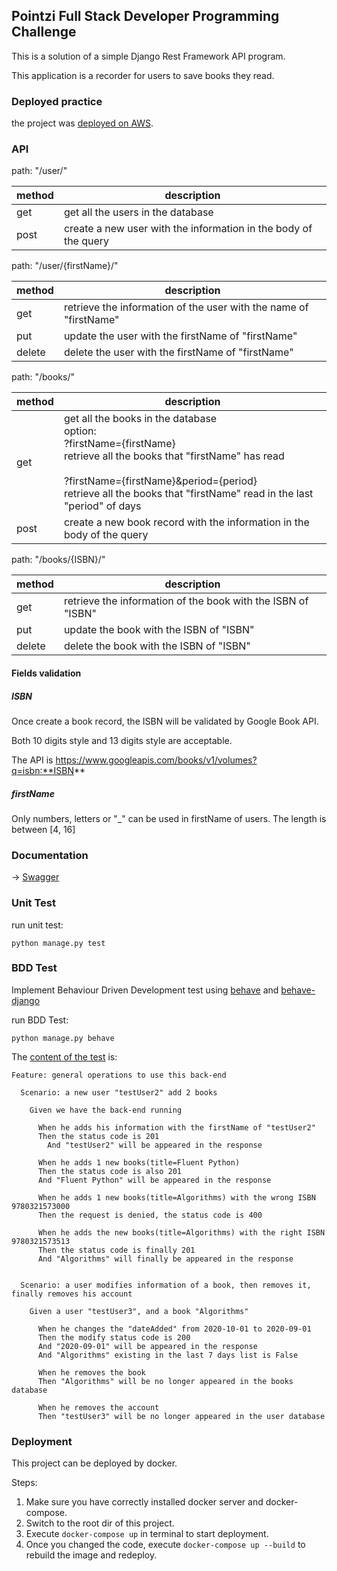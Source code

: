 ## Pointzi Full Stack Developer Programming Challenge

This is a solution of a simple Django Rest Framework API program.

This application is a recorder for users to save books they read.

### Deployed practice

the project was [deployed on AWS](http://52.65.111.160:8000).

### API

path: "/user/"

| method | description|
| ----|----|
| get | get all the users in the database|
| post | create a new user with the information in the body of the query|

path: "/user/{firstName}/"

| method | description|
| ----|----|
| get | retrieve the information of the user with the name of "firstName" |
| put | update the user with the firstName of "firstName" |
| delete | delete the user with the firstName of "firstName" |

path: "/books/"

| method | description                                                  |
| ------ | ------------------------------------------------------------ |
| get    | get all the books in the database<br />option: <br />    ?firstName={firstName}<br />     retrieve all the books that "firstName" has read<br /><br />    ?firstName={firstName}&period={period}<br />     retrieve all the books that "firstName" read in the last "period" of days |
| post   | create a new book record with the information in the body of the query |

path: "/books/{ISBN}/"

| method | description                                                  |
| ------ | ------------------------------------------------------------ |
| get    | retrieve the information of the book with the ISBN of "ISBN" |
| put    | update the book with the ISBN of "ISBN"                      |
| delete | delete the book with the ISBN of "ISBN"                      |

#### Fields validation

##### ISBN

Once create a book record, the ISBN will be validated by Google Book API.

Both 10 digits style and 13 digits style are acceptable.

The API is https://www.googleapis.com/books/v1/volumes?q=isbn:**ISBN**

##### firstName

Only numbers, letters or "_" can be used in firstName of users. The length is between [4, 16]

### Documentation

 -> [Swagger](https://app.swaggerhub.com/apis-docs/zcipod/pointzi-full_stack_developer_programming_challenge/1.1) 

### Unit Test

run unit test:

```python manage.py test```

### BDD Test

Implement Behaviour Driven Development test using [behave](https://github.com/behave/behave) and [behave-django](https://github.com/behave/behave-django)

run BDD Test:

```python manage.py behave```

The [content of the test](./features/operations.feature) is:

```Feature
Feature: general operations to use this back-end

  Scenario: a new user "testUser2" add 2 books

    Given we have the back-end running

      When he adds his information with the firstName of "testUser2"
      Then the status code is 201
        And "testUser2" will be appeared in the response

      When he adds 1 new books(title=Fluent Python)
      Then the status code is also 201
      And "Fluent Python" will be appeared in the response

      When he adds 1 new books(title=Algorithms) with the wrong ISBN 9780321573000
      Then the request is denied, the status code is 400

      When he adds the new books(title=Algorithms) with the right ISBN 9780321573513
      Then the status code is finally 201
      And "Algorithms" will finally be appeared in the response


  Scenario: a user modifies information of a book, then removes it, finally removes his account

    Given a user "testUser3", and a book "Algorithms"

      When he changes the "dateAdded" from 2020-10-01 to 2020-09-01
      Then the modify status code is 200
      And "2020-09-01" will be appeared in the response
      And "Algorithms" existing in the last 7 days list is False

      When he removes the book
      Then "Algorithms" will be no longer appeared in the books database

      When he removes the account
      Then "testUser3" will be no longer appeared in the user database
```

### Deployment

This project can be deployed by docker.

Steps:

1. Make sure you have correctly installed docker server and docker-compose.
2. Switch to the root dir of this project.
3. Execute ```docker-compose up``` in terminal to start deployment.
4. Once you changed the code, execute ```docker-compose up --build``` to rebuild the image and redeploy.

